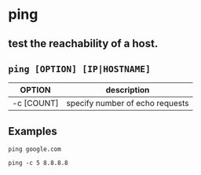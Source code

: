 # ping

test the reachability of a host.
---

` ping [OPTION] [IP|HOSTNAME] `
---

| **OPTION** | description |
|:---:|:---:|
| -c [COUNT] | specify number of echo requests |

## Examples
` ping google.com `

` ping -c 5 8.8.8.8 `

